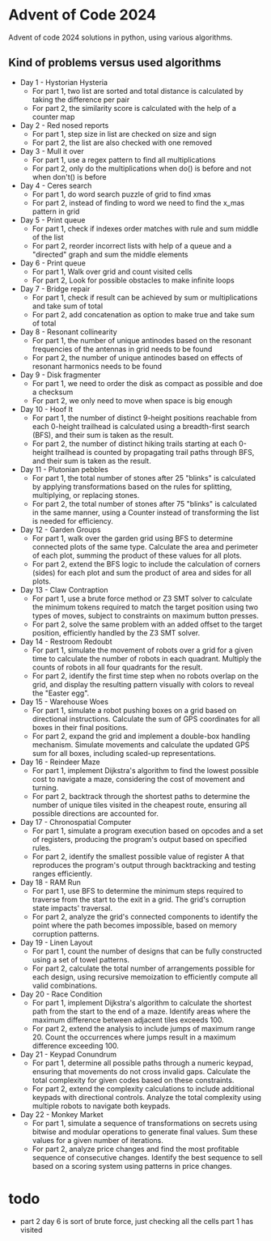 # Advent of Code 2024

Advent of code 2024 solutions in python, using various algorithms.

## Kind of problems versus used algorithms

- Day 1 - Hystorian Hysteria
    - For part 1, two list are sorted and total distance is calculated by taking the difference per pair
    - For part 2, the similarity score is calculated with the help of a counter map
- Day 2 - Red nosed reports
    - For part 1, step size in list are checked on size and sign
    - For part 2, the list are also checked with one removed
- Day 3 - Mull it over
    - For part 1, use a regex pattern to find all multiplications
    - For part 2, only do the multiplications when do() is before and not when don't() is before
- Day 4 - Ceres search
    - For part 1, do word search puzzle of grid to find xmas
    - For part 2, instead of finding to word we need to find the x_mas pattern in grid
- Day 5 - Print queue
    - For part 1, check if indexes order matches with rule and sum middle of the list
    - For part 2, reorder incorrect lists with help of a queue and a "directed" graph and sum the middle elements
- Day 6 - Print queue
    - For part 1, Walk over grid and count visited cells
    - For part 2, Look for possible obstacles to make infinite loops
- Day 7 - Bridge repair
    - For part 1, check if result can be achieved by sum or multiplications and take sum of total
    - For part 2, add concatenation as option to make true and take sum of total
- Day 8 - Resonant collinearity
    - For part 1, the number of unique antinodes based on the resonant frequencies of the antennas in grid needs to be
      found
    - For part 2, the number of unique antinodes based on effects of resonant harmonics needs to be found
- Day 9 - Disk fragmenter
    - For part 1, we need to order the disk as compact as possible and doe a checksum
    - For part 2, we only need to move when space is big enough
- Day 10 - Hoof It
    - For part 1, the number of distinct 9-height positions reachable from each 0-height trailhead is calculated using a
      breadth-first search (BFS), and their sum is taken as the result.
    - For part 2, the number of distinct hiking trails starting at each 0-height trailhead is counted by propagating
      trail paths through BFS, and their sum is taken as the result.
- Day 11 - Plutonian pebbles
    - For part 1, the total number of stones after 25 "blinks" is calculated by applying transformations based on the
      rules for splitting, multiplying, or replacing stones.
    - For part 2, the total number of stones after 75 "blinks" is calculated in the same manner, using a Counter instead
      of transforming the list is needed for efficiency.
- Day 12 - Garden Groups
    - For part 1, walk over the garden grid using BFS to determine connected plots of the same type. Calculate the
      area and perimeter of each plot, summing the product of these values for all plots.
    - For part 2, extend the BFS logic to include the calculation of corners (sides) for each plot and sum the
      product of area and sides for all plots.
- Day 13 - Claw Contraption
    - For part 1, use a brute force method or Z3 SMT solver to calculate the minimum tokens required to match the
      target position using two types of moves, subject to constraints on maximum button presses.
    - For part 2, solve the same problem with an added offset to the target position, efficiently handled by the Z3
      SMT solver.
- Day 14 - Restroom Redoubt
    - For part 1, simulate the movement of robots over a grid for a given time to calculate the number of robots in each
      quadrant. Multiply the counts of robots in all four quadrants for the result.
    - For part 2, identify the first time step when no robots overlap on the grid, and display the resulting pattern
      visually with colors to reveal the "Easter egg".
- Day 15 - Warehouse Woes
    - For part 1, simulate a robot pushing boxes on a grid based on directional instructions. Calculate the sum of GPS
      coordinates for all boxes in their final positions.
    - For part 2, expand the grid and implement a double-box handling mechanism. Simulate movements and calculate the
      updated GPS sum for all boxes, including scaled-up representations.
- Day 16 - Reindeer Maze
    - For part 1, implement Dijkstra's algorithm to find the lowest possible cost to navigate a maze, considering the
      cost of movement and turning.
    - For part 2, backtrack through the shortest paths to determine the number of unique tiles visited in the cheapest
      route, ensuring all possible directions are accounted for.
- Day 17 - Chronospatial Computer
    - For part 1, simulate a program execution based on opcodes and a set of registers, producing the program's output
      based on specified rules.
    - For part 2, identify the smallest possible value of register A that reproduces the program's output through
      backtracking and testing ranges efficiently.
- Day 18 - RAM Run
    - For part 1, use BFS to determine the minimum steps required to traverse from the start to the exit in a grid. The
      grid's corruption state impacts' traversal.
    - For part 2, analyze the grid's connected components to identify the point where the path becomes impossible, based
      on memory corruption patterns.
- Day 19 - Linen Layout
    - For part 1, count the number of designs that can be fully constructed using a set of towel patterns.
    - For part 2, calculate the total number of arrangements possible for each design, using recursive memoization to
      efficiently compute all valid combinations.
- Day 20 - Race Condition
    - For part 1, implement Dijkstra's algorithm to calculate the shortest path from the start to the end of a maze.
      Identify areas where the maximum difference between adjacent tiles exceeds 100.
    - For part 2, extend the analysis to include jumps of maximum range 20. Count the occurrences where jumps
      result in a maximum difference exceeding 100.
- Day 21 - Keypad Conundrum
    - For part 1, determine all possible paths through a numeric keypad, ensuring that movements do not cross invalid
      gaps. Calculate the total complexity for given codes based on these constraints.
    - For part 2, extend the complexity calculations to include additional keypads with directional controls. Analyze
      the total complexity using multiple robots to navigate both keypads.
- Day 22 - Monkey Market
    - For part 1, simulate a sequence of transformations on secrets using bitwise and modular operations to generate
      final values. Sum these values for a given number of iterations.
    - For part 2, analyze price changes and find the most profitable sequence of consecutive changes. Identify the best
      sequence to sell based on a scoring system using patterns in price changes.

# todo

- part 2 day 6 is sort of brute force, just checking all the cells part 1 has visited